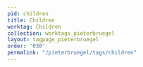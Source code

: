 ```yaml
---
pid: children
title: Children
worktag: Children
collection: worktags_pieterbruegel
layout: tagpage_pieterbruegel
order: '030'
permalink: "/pieterbruegel/tags/children"
---
```

